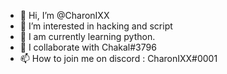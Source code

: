 - 👋 Hi, I’m @CharonIXX
- 👀 I’m interested in hacking and script
- 🌱 I am currently learning python.
- 💞️ I collaborate with Chakal#3796
- 📫 How to join me on discord : CharonIXX#0001

<!---
CharonIXX/CharonIXX is a ✨ special ✨ repository because its `README.md` (this file) appears on your GitHub profile.
You can click the Preview link to take a look at your changes.
--->
